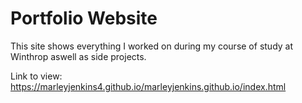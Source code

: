 # Portfolio Website


This site shows everything I worked on during my course of study at Winthrop aswell as side projects.


Link to view:
https://marleyjenkins4.github.io/marleyjenkins.github.io/index.html

